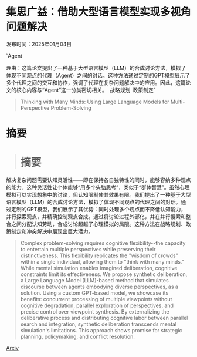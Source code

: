 # 集思广益：借助大型语言模型实现多视角问题解决

发布时间：2025年01月04日

`Agent

理由：这篇论文提出了一种基于大型语言模型（LLM）的合成讨论方法，模拟了体现不同观点的代理（Agent）之间的对话。这种方法通过定制的GPT模型展示了多个代理之间的交互和协作，强调了代理在复杂问题解决中的应用。因此，这篇论文的核心内容与“Agent”这一分类密切相关。` `战略规划` `政策制定`

> Thinking with Many Minds: Using Large Language Models for Multi-Perspective Problem-Solving

# 摘要

> # 摘要
解决复杂问题需要认知灵活性——即在保持各自独特性的同时，能够容纳多种观点的能力。这种灵活性让个体能够“用多个头脑思考”，类似于“群体智慧”。虽然心理模拟可以实现想象中的讨论，但认知限制使其效果有限。我们提出了一种基于大型语言模型（LLM）的合成讨论方法，模拟了体现不同观点的代理之间的对话。通过定制的GPT模型，我们展示了其优势：同时处理多个观点而不降低认知能力，并行探索观点，并精确控制观点合成。通过将讨论过程外部化，并在并行搜索和整合之间分配认知劳动，合成讨论超越了心理模拟的局限。这种方法在战略规划、政策制定和冲突解决中展现出巨大潜力。

> Complex problem-solving requires cognitive flexibility--the capacity to entertain multiple perspectives while preserving their distinctiveness. This flexibility replicates the "wisdom of crowds" within a single individual, allowing them to "think with many minds." While mental simulation enables imagined deliberation, cognitive constraints limit its effectiveness. We propose synthetic deliberation, a Large Language Model (LLM)-based method that simulates discourse between agents embodying diverse perspectives, as a solution. Using a custom GPT-based model, we showcase its benefits: concurrent processing of multiple viewpoints without cognitive degradation, parallel exploration of perspectives, and precise control over viewpoint synthesis. By externalizing the deliberative process and distributing cognitive labor between parallel search and integration, synthetic deliberation transcends mental simulation's limitations. This approach shows promise for strategic planning, policymaking, and conflict resolution.

[Arxiv](https://arxiv.org/abs/2501.02348)